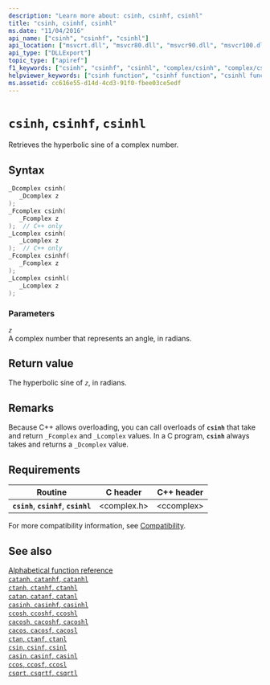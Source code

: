 ```yaml
---
description: "Learn more about: csinh, csinhf, csinhl"
title: "csinh, csinhf, csinhl"
ms.date: "11/04/2016"
api_name: ["csinh", "csinhf", "csinhl"]
api_location: ["msvcrt.dll", "msvcr80.dll", "msvcr90.dll", "msvcr100.dll", "msvcr100_clr0400.dll", "msvcr110.dll", "msvcr110_clr0400.dll", "msvcr120.dll", "msvcr120_clr0400.dll", "ucrtbase.dll", "api-ms-win-crt-math-l1-1-0.dll"]
api_type: ["DLLExport"]
topic_type: ["apiref"]
f1_keywords: ["csinh", "csinhf", "csinhl", "complex/csinh", "complex/csinhf", "complex/csinhl"]
helpviewer_keywords: ["csinh function", "csinhf function", "csinhl function"]
ms.assetid: cc616e55-d14d-4cd3-91f0-fbee03ce5edf
---
```

# `csinh`, `csinhf`, `csinhl`

Retrieves the hyperbolic sine of a complex number.

## Syntax

```C
_Dcomplex csinh(
   _Dcomplex z
);
_Fcomplex csinh(
   _Fcomplex z
);  // C++ only
_Lcomplex csinh(
   _Lcomplex z
);  // C++ only
_Fcomplex csinhf(
   _Fcomplex z
);
_Lcomplex csinhl(
   _Lcomplex z
);
```

### Parameters

*`z`*\
A complex number that represents an angle, in radians.

## Return value

The hyperbolic sine of *`z`*, in radians.

## Remarks

Because C++ allows overloading, you can call overloads of **`csinh`** that take and return `_Fcomplex` and `_Lcomplex` values. In a C program, **`csinh`** always takes and returns a `_Dcomplex` value.

## Requirements

|Routine|C header|C++ header|
|-------------|--------------|------------------|
|**`csinh`**,               **`csinhf`**, **`csinhl`**|\<complex.h>|\<ccomplex>|

For more compatibility information, see [Compatibility](../compatibility.md).

## See also

[Alphabetical function reference](crt-alphabetical-function-reference.md)\
[`catanh`, `catanhf`, `catanhl`](catanh-catanhf-catanhl.md)\
[`ctanh`, `ctanhf`, `ctanhl`](ctanh-ctanhf-ctanhl.md)\
[`catan`, `catanf`, `catanl`](catan-catanf-catanl.md)\
[`casinh`, `casinhf`, `casinhl`](casinh-casinhf-casinhl.md)\
[`ccosh`, `ccoshf`, `ccoshl`](ccosh-ccoshf-ccoshl.md)\
[`cacosh`, `cacoshf`, `cacoshl`](cacosh-cacoshf-cacoshl.md)\
[`cacos`, `cacosf`, `cacosl`](cacos-cacosf-cacosl.md)\
[`ctan`, `ctanf`, `ctanl`](ctan-ctanf-ctanl.md)\
[`csin`, `csinf`, `csinl`](csin-csinf-csinl.md)\
[`casin`, `casinf`, `casinl`](casin-casinf-casinl.md)\
[`ccos`, `ccosf`, `ccosl`](ccos-ccosf-ccosl.md)\
[`csqrt`, `csqrtf`, `csqrtl`](csqrt-csqrtf-csqrtl.md)

